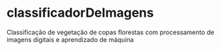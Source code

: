 # classificadorDeImagens
Classificação de vegetação de copas florestas com processamento de imagens digitais e aprendizado de máquina
